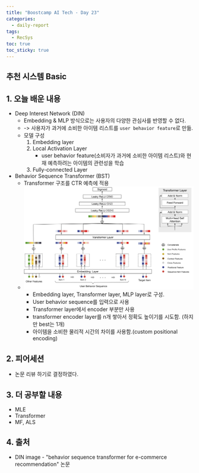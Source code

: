 ```yaml
---
title: "Boostcamp AI Tech - Day 23"
categories:
  - daily-report
tags:
  - RecSys
toc: true
toc_sticky: true
---
```


## 추천 시스템 Basic

## 1. 오늘 배운 내용
- Deep Interest Network (DIN)
	- Embedding & MLP 방식으로는 사용자의 다양한 관심사를 반영할 수 없다.
	- -> 사용자가 과거에 소비한 아이템 리스트를 `user behavior feature`로 만듦.
	- 모델 구성
		1. Embedding layer
		2. Local Activation Layer
			- user behavior feature(소비자가 과거에 소비한 아이템 리스트)와 현재 예측하려는 아이템의 관련성을 학습
		3. Fully-connected Layer
- Behavior Sequence Transformer (BST)
	- Transformer 구조를 CTR 예측에 적용
	- ![image](../../assets/img/din.png)
		- Embedding layer, Transformer layer, MLP layer로 구성.
		- User behavior sequence를 입력으로 사용
		- Transformer layer에서 encoder 부분만 사용
		- transformer encoder layer를 n개 쌓아서 정확도 높이기를 시도함. (하지만 best는 1개)
		- 아이템을 소비한 물리적 시간의 차이를 사용함.(custom positional encoding)

## 2. 피어세션
- 논문 리뷰 하기로 결정하였다.

## 3. 더 공부할 내용
- MLE
- Transformer
- MF, ALS

## 4. 출처
- DIN image - "behavior sequence transformer for e-commerce recommendation" 논문